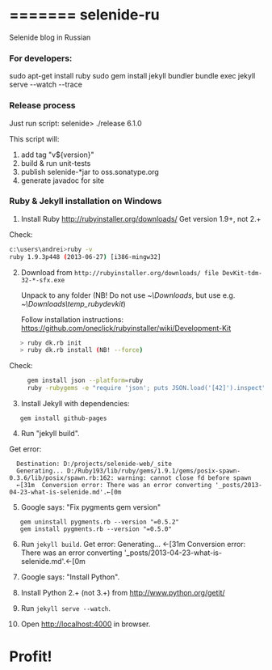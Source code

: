 =======
selenide-ru
===========

Selenide blog in Russian


### For developers:
sudo apt-get install ruby
sudo gem install jekyll bundler
bundle exec jekyll serve --watch --trace


### Release process
Just run script:
selenide> ./release 6.1.0

This script will:
1. add tag "v${version}"
2. build & run unit-tests
3. publish selenide-*jar to oss.sonatype.org
4. generate javadoc for site


### Ruby & Jekyll installation on Windows
1. Install Ruby
  http://rubyinstaller.org/downloads/
  Get version 1.9+, not 2.+

  Check:
```bash
c:\users\andrei>ruby -v
ruby 1.9.3p448 (2013-06-27) [i386-mingw32]
```

2. Download from `http://rubyinstaller.org/downloads/ file DevKit-tdm-32-*-sfx.exe`

   Unpack to any folder (NB! Do not use *~\Downloads*, but use e.g. *~\Downloads\temp_rubydevkit*)

   Follow installation instructions: https://github.com/oneclick/rubyinstaller/wiki/Development-Kit
```bash
   > ruby dk.rb init
   > ruby dk.rb install (NB! --force)
```

   Check:
```bash
     gem install json --platform=ruby
     ruby -rubygems -e "require 'json'; puts JSON.load('[42]').inspect"
```

3. Install Jekyll with dependencies:
```
   gem install github-pages
```

4. Run "jekyll build".

  Get error:
```
  Destination: D:/projects/selenide-web/_site
  Generating... D:/Ruby193/lib/ruby/gems/1.9.1/gems/posix-spawn-0.3.6/lib/posix/spawn.rb:162: warning: cannot close fd before spawn
  ←[31m  Conversion error: There was an error converting '_posts/2013-04-23-what-is-selenide.md'.←[0m
```

5. Google says: "Fix pygments gem version"
```
   gem uninstall pygments.rb --version "=0.5.2"
   gem install pygments.rb --version "=0.5.0"
```

6. Run `jekyll build`. Get error:
   Generating... ←[31m  Conversion error: There was an error converting '_posts/2013-04-23-what-is-selenide.md'.←[0m

7. Google says: "Install Python".

8. Install Python 2.+ (not 3.+) from http://www.python.org/getit/

9. Run `jekyll serve --watch`.

10. Open [http://localhost:4000](http://localhost:4000) in browser.


# Profit!
